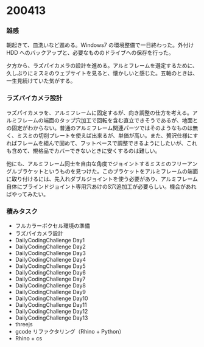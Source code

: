 # 200413  

### 雑感  

朝起きて、皿洗いなど進める。Windows7 の環境整備で一日終わった。外付け HDD へのバックアップと、必要なもののドライブへの保存を行った。  

夕方から、ラズパイカメラの設計を進める。アルミフレームを選定するために、久しぶりにミスミのウェブサイトを見ると、懐かしいと感じた。五軸のときは、一生見続けていた気がする。  

### ラズパイカメラ設計  

ラズパイカメラを、アルミフレームに固定するが、向き調整の仕方を考える。アルミフレームの端面のタップ穴加工で回転を含む直立できそうであるが、地面との固定がわからない。普通のアルミフレーム関連パーツではそのようなものは無く、ミスミの切削プレートを使えば出来るが、単価が高い。また、贅沢仕様にすればフレームを組んで固めて、フットベースで調整できるようにしたいが、これも含めて、規格品でカバーできないときに安くするのは難しい。  

他にも、アルミフレーム同士を自由な角度でジョイントするミスミのフリーアングルブラケットというものを見つけた。このブラケットをアルミフレームの端面に取り付けるには、先入れダブルジョイントを使う必要があり、アルミフレーム自体にブラインドジョイント専用穴あけのS穴追加工が必要らしい。機会があればやってみたい。  

### 積みタスク  

- フルカラーボクセル環境の準備  
- ラズパイカメラ設計  
- DailyCodingChallenge Day1  
- DailyCodingChallenge Day2  
- DailyCodingChallenge Day3  
- DailyCodingChallenge Day4  
- DailyCodingChallenge Day5  
- DailyCodingChallenge Day6  
- DailyCodingChallenge Day7  
- DailyCodingChallenge Day8  
- DailyCodingChallenge Day9  
- DailyCodingChallenge Day10  
- DailyCodingChallenge Day11  
- DailyCodingChallenge Day12  
- DailyCodingChallenge Day13  
- threejs  
- gcode リファクタリング（Rhino + Python）  
- Rhino + cs  
